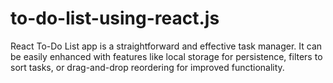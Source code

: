 # to-do-list-using-react.js
React To-Do List app is a straightforward and effective task manager. It can be easily enhanced with features like local storage for persistence, filters to sort tasks, or drag-and-drop reordering for improved functionality.
